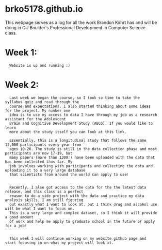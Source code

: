 # brko5178.github.io

This webpage serves as a log for all the work Brandon Kohrt has and will be doing in CU Boulder's Professional Development in Computer Science class.

# Week 1:
      Website is up and running :)

# Week 2:
      Last week we began the course, so I took so time to take the syllabus quiz and read through the 
      course and expectations. I also started thinking about some ideas for the project. My number one 
      idea is to use my access to data I have through my job as a research assistant for the Adolescent 
      Brain and Cognitive Development Study (ABCD). If you would like to learn
      more about the study itself you can look at this link.
      
      Essentially, this is a longitudinal study that follows the same 12,000 participants every year from 
      ages 10-20. The study is still in the data collection phase and most participants are now 17-19, but 
      many papers (more than 1300!) have been uploaded with the data that has been collected thus far. My 
      job involves working with participants and collecting the data and uploading it to a very large database 
      that scientists from around the world can apply to use!

      
      Recently, I also got access to the data for the the latest data release, and this class is a perfect 
      reason to do a side project with the data and practice my data analysis skills. I am still figuring 
      out exactly what I want to look at, but I think drug and alcohol use will be what I want to focus on. 
      This is a very large and complex dataset, so I think it will provide a good amount 
      of work and help me apply to graduate school in the future or apply for a job!

      
      This week I will continue working on my website github page and start focusing in on what my project will look at.

